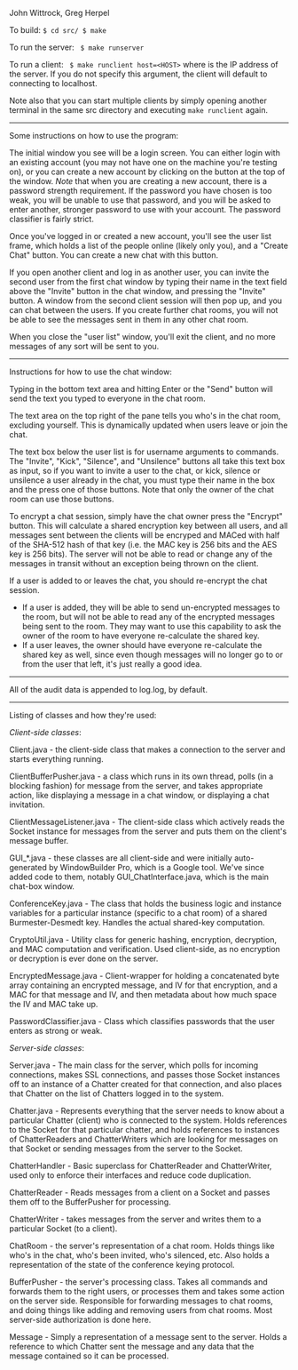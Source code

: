 John Wittrock, Greg Herpel

To build: ` $ cd src/ $ make `

To run the server: ` $ make runserver`

To run a client: ` $ make runclient host=<HOST>` where <HOST> is the
IP address of the server. If you do not specify this argument, the
client will default to connecting to localhost.

Note also that you can start multiple clients by simply opening
another terminal in the same src directory and executing `make
runclient` again.

---------------------------------------------

Some instructions on how to use the program:

The initial window you see will be a login screen. You can either
login with an existing account (you may not have one on the machine
you're testing on), or you can create a new account by clicking on the
button at the top of the window. *Note* that when you are creating a
new account, there is a password strength requirement. If the password
you have chosen is too weak, you will be unable to use that password,
and you will be asked to enter another, stronger password to use with
your account. The password classifier is fairly strict.

Once you've logged in or created a new account, you'll see the user
list frame, which holds a list of the people online (likely only you),
and a "Create Chat" button. You can create a new chat with this button. 

If you open another client and log in as another user, you can invite
the second user from the first chat window by typing their name in the
text field above the "Invite" button in the chat window, and pressing
the "Invite" button. A window from the second client session will then
pop up, and you can chat between the users. If you create further chat
rooms, you will not be able to see the messages sent in them in any
other chat room. 

When you close the "user list" window, you'll exit the client, and no
more messages of any sort will be sent to you.


---------------------------------------------

Instructions for how to use the chat window:

Typing in the bottom text area and hitting Enter or the "Send" button
will send the text you typed to everyone in the chat room.

The text area on the top right of the pane tells you who's in the chat
room, excluding yourself. This is dynamically updated when users leave
or join the chat.

The text box below the user list is for username arguments to
commands. The "Invite", "Kick", "Silence", and "Unsilence" buttons all
take this text box as input, so if you want to invite a user to the
chat, or kick, silence or unsilence a user already in the chat, you
must type their name in the box and the press one of those
buttons. Note that only the owner of the chat room can use those
buttons.

To encrypt a chat session, simply have the chat owner press the
"Encrypt" button. This will calculate a shared encryption key between
all users, and all messages sent between the clients will be encryped
and MACed with half of the SHA-512 hash of that key (i.e. the MAC key
is 256 bits and the AES key is 256 bits). The server will not be able
to read or change any of the messages in transit without an exception
being thrown on the client. 

If a user is added to or leaves the chat, you should re-encrypt the
chat session.  
- If a user is added, they will be able to send
un-encrypted messages to the room, but will not be able to read any of
the encrypted messages being sent to the room. They may want to use
this capability to ask the owner of the room to have everyone
re-calculate the shared key.  
- If a user leaves, the owner should
have everyone re-calculate the shared key as well, since even though
messages will no longer go to or from the user that left, it's just
really a good idea.

------------------------------------

All of the audit data is appended to log.log, by default. 

------------------------------------

Listing of classes and how they're used:

*Client-side classes*:

Client.java - the client-side class that makes a connection to the
server and starts everything running.

ClientBufferPusher.java - a class which runs in its own thread, polls
(in a blocking fashion) for message from the server, and takes
appropriate action, like displaying a message in a chat window, or
displaying a chat invitation.

ClientMessageListener.java - The client-side class which actively
reads the Socket instance for messages from the server and puts them
on the client's message buffer.

GUI_*.java - these classes are all client-side and were initially
auto-generated by WindowBuilder Pro, which is a Google tool. We've
since added code to them, notably GUI_ChatInterface.java, which is the
main chat-box window.

ConferenceKey.java - The class that holds the business logic and
instance variables for a particular instance (specific to a chat room)
of a shared Burmester-Desmedt key. Handles the actual shared-key computation.

CryptoUtil.java - Utility class for generic hashing, encryption,
decryption, and MAC computation and verification. Used client-side, as
no encryption or decryption is ever done on the server.

EncryptedMessage.java - Client-wrapper for holding a concatenated byte
array containing an encrypted message, and IV for that encryption, and
a MAC for that message and IV, and then metadata about how much space
the IV and MAC take up.

PasswordClassifier.java - Class which classifies passwords that the
user enters as strong or weak.


*Server-side classes*:

Server.java - The main class for the server, which polls for incoming
connections, makes SSL connections, and passes those Socket instances
off to an instance of a Chatter created for that connection, and also
places that Chatter on the list of Chatters logged in to the system.

Chatter.java - Represents everything that the server needs to know
about a particular Chatter (client) who is connected to the
system. Holds references to the Socket for that particular chatter,
and holds references to instances of ChatterReaders and ChatterWriters
which are looking for messages on that Socket or sending messages from
the server to the Socket.

ChatterHandler - Basic superclass for ChatterReader and ChatterWriter,
used only to enforce their interfaces and reduce code duplication.

ChatterReader - Reads messages from a client on a Socket and passes
them off to the BufferPusher for processing.

ChatterWriter - takes messages from the server and writes them to a
particular Socket (to a client).

ChatRoom - the server's representation of a chat room. Holds things
like who's in the chat, who's been invited, who's silenced, etc. Also
holds a representation of the state of the conference keying protocol.

BufferPusher - the server's processing class. Takes all commands and
forwards them to the right users, or processes them and takes some
action on the server side. Responsible for forwarding messages to chat
rooms, and doing things like adding and removing users from chat
rooms. Most server-side authorization is done here. 

Message - Simply a representation of a message sent to the
server. Holds a reference to which Chatter sent the message and any
data that the message contained so it can be processed. 




